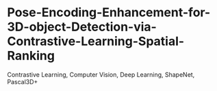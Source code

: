 # Pose-Encoding-Enhancement-for-3D-object-Detection-via-Contrastive-Learning-Spatial-Ranking
Contrastive Learning, Computer Vision, Deep Learning, ShapeNet, Pascal3D+
